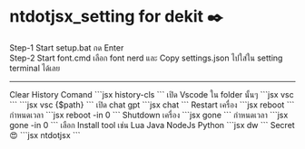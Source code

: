 # ntdotjsx_setting for dekit ✒️
Step-1 Start setup.bat กด Enter <br/>
Step-2 Start font.cmd เลือก font nerd และ Copy settings.json ไปใส่ใน setting terminal ได้เลย
<hr/>
Clear History Comand
```jsx
history-cls
```
เปิด Vscode ใน folder นั้นๆ
```jsx
vsc
```
```jsx
vsc {$path}
```
เปิด chat gpt
```jsx
chat
```
Restart เครื่อง
```jsx
reboot
```
กำหนดเวลา
```jsx
reboot -in 0
```
Shutdown เครื่อง
```jsx
gone
```
กำหนดเวลา
```jsx
gone -in 0
```
เลือก Install tool เช่น Lua Java NodeJs Python
```jsx
dw
```
Secret 😍
```jsx
ntdotjsx
```
